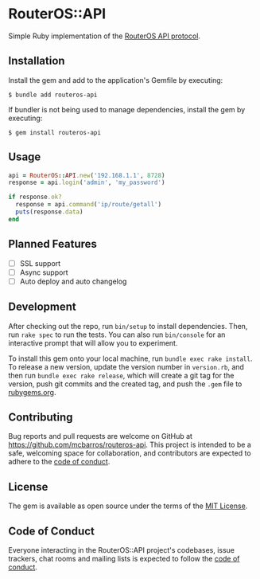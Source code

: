 # RouterOS::API

Simple Ruby implementation of the [RouterOS API protocol](https://help.mikrotik.com/docs/display/ROS/API).

## Installation

Install the gem and add to the application's Gemfile by executing:

    $ bundle add routeros-api

If bundler is not being used to manage dependencies, install the gem by executing:

    $ gem install routeros-api

## Usage

```ruby
api = RouterOS::API.new('192.168.1.1', 8728)
response = api.login('admin', 'my_password')

if response.ok?
  response = api.command('ip/route/getall')
  puts(response.data)
end
```

## Planned Features

- [ ] SSL support
- [ ] Async support
- [ ] Auto deploy and auto changelog

## Development

After checking out the repo, run `bin/setup` to install dependencies. Then, run `rake spec` to run the tests. You can also run `bin/console` for an interactive prompt that will allow you to experiment.

To install this gem onto your local machine, run `bundle exec rake install`. To release a new version, update the version number in `version.rb`, and then run `bundle exec rake release`, which will create a git tag for the version, push git commits and the created tag, and push the `.gem` file to [rubygems.org](https://rubygems.org).

## Contributing

Bug reports and pull requests are welcome on GitHub at https://github.com/mcbarros/routeros-api. This project is intended to be a safe, welcoming space for collaboration, and contributors are expected to adhere to the [code of conduct](https://github.com/mcbarros/routeros-api/blob/main/CODE_OF_CONDUCT.md).

## License

The gem is available as open source under the terms of the [MIT License](https://opensource.org/licenses/MIT).

## Code of Conduct

Everyone interacting in the RouterOS::API project's codebases, issue trackers, chat rooms and mailing lists is expected to follow the [code of conduct](https://github.com/mcbarros/routeros-api/blob/main/CODE_OF_CONDUCT.md).
